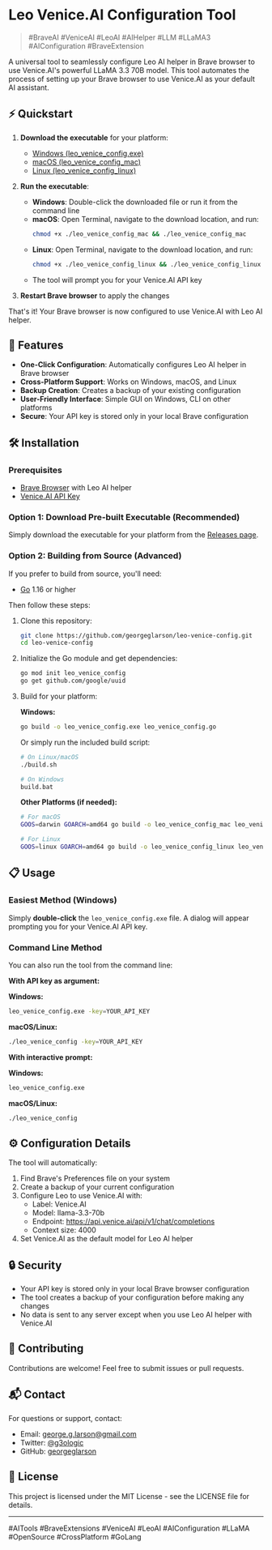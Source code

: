 # Leo Venice.AI Configuration Tool

> #BraveAI #VeniceAI #LeoAI #AIHelper #LLM #LLaMA3 #AIConfiguration #BraveExtension

A universal tool to seamlessly configure Leo AI helper in Brave browser to use Venice.AI's powerful LLaMA 3.3 70B model. This tool automates the process of setting up your Brave browser to use Venice.AI as your default AI assistant.

## ⚡ Quickstart

1. **Download the executable** for your platform:
   - [Windows (leo_venice_config.exe)](https://github.com/georgeglarson/venice-ai-for-brave-leo/releases/latest/download/leo_venice_config.exe)
   - [macOS (leo_venice_config_mac)](https://github.com/georgeglarson/venice-ai-for-brave-leo/releases/latest/download/leo_venice_config_mac)
   - [Linux (leo_venice_config_linux)](https://github.com/georgeglarson/venice-ai-for-brave-leo/releases/latest/download/leo_venice_config_linux)

2. **Run the executable**:
   - **Windows**: Double-click the downloaded file or run it from the command line
   - **macOS**: Open Terminal, navigate to the download location, and run:
     ```bash
     chmod +x ./leo_venice_config_mac && ./leo_venice_config_mac
     ```
   - **Linux**: Open Terminal, navigate to the download location, and run:
     ```bash
     chmod +x ./leo_venice_config_linux && ./leo_venice_config_linux
     ```
   - The tool will prompt you for your Venice.AI API key

3. **Restart Brave browser** to apply the changes

That's it! Your Brave browser is now configured to use Venice.AI with Leo AI helper.

## 🚀 Features

- **One-Click Configuration**: Automatically configures Leo AI helper in Brave browser
- **Cross-Platform Support**: Works on Windows, macOS, and Linux
- **Backup Creation**: Creates a backup of your existing configuration
- **User-Friendly Interface**: Simple GUI on Windows, CLI on other platforms
- **Secure**: Your API key is stored only in your local Brave configuration

## 🛠️ Installation

### Prerequisites

- [Brave Browser](https://brave.com/download/) with Leo AI helper
- [Venice.AI API Key](https://venice.ai/settings/api)

### Option 1: Download Pre-built Executable (Recommended)

Simply download the executable for your platform from the [Releases page](https://github.com/georgeglarson/leo-venice-config/releases/latest).

### Option 2: Building from Source (Advanced)

If you prefer to build from source, you'll need:
- [Go](https://golang.org/dl/) 1.16 or higher

Then follow these steps:

1. Clone this repository:
   ```bash
   git clone https://github.com/georgeglarson/leo-venice-config.git
   cd leo-venice-config
   ```

2. Initialize the Go module and get dependencies:
   ```bash
   go mod init leo_venice_config
   go get github.com/google/uuid
   ```

3. Build for your platform:

   **Windows:**
   ```bash
   go build -o leo_venice_config.exe leo_venice_config.go
   ```

   Or simply run the included build script:
   ```bash
   # On Linux/macOS
   ./build.sh

   # On Windows
   build.bat
   ```

   **Other Platforms (if needed):**
   ```bash
   # For macOS
   GOOS=darwin GOARCH=amd64 go build -o leo_venice_config_mac leo_venice_config.go

   # For Linux
   GOOS=linux GOARCH=amd64 go build -o leo_venice_config_linux leo_venice_config.go
   ```

## 📋 Usage

### Easiest Method (Windows)

Simply **double-click** the `leo_venice_config.exe` file. A dialog will appear prompting you for your Venice.AI API key.

### Command Line Method

You can also run the tool from the command line:

**With API key as argument:**

**Windows:**
```bash
leo_venice_config.exe -key=YOUR_API_KEY
```

**macOS/Linux:**
```bash
./leo_venice_config -key=YOUR_API_KEY
```

**With interactive prompt:**

**Windows:**
```bash
leo_venice_config.exe
```

**macOS/Linux:**
```bash
./leo_venice_config
```

## ⚙️ Configuration Details

The tool will automatically:

1. Find Brave's Preferences file on your system
2. Create a backup of your current configuration
3. Configure Leo to use Venice.AI with:
   - Label: Venice.AI
   - Model: llama-3.3-70b
   - Endpoint: https://api.venice.ai/api/v1/chat/completions
   - Context size: 4000
4. Set Venice.AI as the default model for Leo AI helper

## 🔒 Security

- Your API key is stored only in your local Brave browser configuration
- The tool creates a backup of your configuration before making any changes
- No data is sent to any server except when you use Leo AI helper with Venice.AI

## 🤝 Contributing

Contributions are welcome! Feel free to submit issues or pull requests.

## 📬 Contact

For questions or support, contact:
- Email: george.g.larson@gmail.com
- Twitter: [@g3ologic](https://twitter.com/g3ologic)
- GitHub: [georgeglarson](https://github.com/georgeglarson)

## 📄 License

This project is licensed under the MIT License - see the LICENSE file for details.

---

#AITools #BraveExtensions #VeniceAI #LeoAI #AIConfiguration #LLaMA #OpenSource #CrossPlatform #GoLang